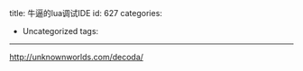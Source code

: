 title: 牛逼的lua调试IDE
id: 627
categories:
  - Uncategorized
tags:
---

http://unknownworlds.com/decoda/
